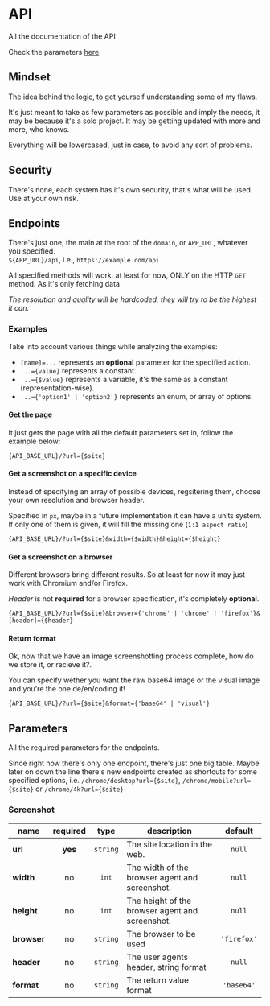 # API #
All the documentation of the API

Check the parameters [here](#parameters).

## Mindset
The idea behind the logic, to get yourself understanding some of my flaws.

It's just meant to take as few parameters as possible and imply the needs, it may be because it's a solo project. It may be getting updated with more and more, who knows.

Everything will be lowercased, just in case, to avoid any sort of problems.

## Security
There's none, each system has it's own security, that's what will be used. Use at your own risk.

## Endpoints
There's just one, the main at the root of the `domain`, or `APP_URL`, whatever you specified.\
`${APP_URL}/api`, i.e., `https://example.com/api`

All specified methods will work, at least for now, ONLY on the HTTP `GET` method. As it's only fetching data

*The resolution and quality will be hardcoded, they will try to be the highest it can.*

### Examples
Take into account various things while analyzing the examples:
- `[name]=...` represents an **optional** parameter for the specified action.
- `...={value}` represents a constant.
- `...={$value}` represents a variable, it's the same as a constant (representation-wise).
- `...={'option1' | 'option2'}` represents an enum, or array of options.

#### Get the page
It just gets the page with all the default parameters set in, follow the example below:

`{API_BASE_URL}/?url={$site}`

#### Get a screenshot on a specific device
Instead of specifying an array of possible devices, regsitering them, choose your own resolution and browser header.

Specified in `px`, maybe in a future implementation it can have a units system. If only one of them is given, it will fill the missing one (`1:1 aspect ratio`)

`{API_BASE_URL}/?url={$site}&width={$width}&height={$height}`

#### Get a screenshot on a browser
Different browsers bring different results. So at least for now it may just work with Chromium and/or Firefox.

*Header* is not **required** for a browser specification, it's completely **optional**.

`{API_BASE_URL}/?url={$site}&browser={'chrome' | 'chrome' | 'firefox'}&[header]={$header}`

#### Return format
Ok, now that we have an image screenshotting process complete, how do we store it, or recieve it?.

You can specify wether you want the raw base64 image or the visual image and you're the one de/en/coding it!

`{API_BASE_URL}/?url={$site}&format={'base64' | 'visual'}`

## Parameters
All the required parameters for the endpoints.

Since right now there's only one endpoint, there's just one big table. Maybe later on down the line there's new endpoints created as shortcuts for some specified options, i.e. `/chrome/desktop?url={$site}`, `/chrome/mobile?url={$site}` or `/chrome/4k?url={$site}`

### Screenshot
|     name    | required |   type   |                   description                   |   default   |
|-------------|:--------:|:--------:|-------------------------------------------------|:-----------:|
| **url**     |  **yes** | `string` | The site location in the web.                   |    `null`   |
| **width**   |    no    |   `int`  | The width of the browser agent and screenshot.  |    `null`   |
| **height**  |    no    |   `int`  | The height of the browser agent and screenshot. |    `null`   |
| **browser** |    no    | `string` | The browser to be used                          | `'firefox'` |
| **header**  |    no    | `string` | The user agents header, string format           |    `null`   |
| **format**  |    no    | `string` | The return value format                         |  `'base64'` |